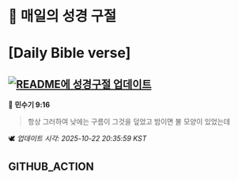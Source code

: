 # 🙏 매일의 성경 구절
# [Daily Bible verse]
## [![README에 성경구절 업데이트](https://github.com/DONGSUKA/first_test/actions/workflows/update-readme-bible.yml/badge.svg)](https://github.com/DONGSUKA/first_test/actions/workflows/update-readme-bible.yml)
<!-- START_BIBLE_VERSE -->
📖 **민수기 9:16**
> 항상 그러하여 낮에는 구름이 그것을 덮었고 밤이면 불 모양이 있었는데

🕊️ _업데이트 시각: 2025-10-22 20:35:59 KST_
  <!-- END_BIBLE_VERSE -->
## GITHUB_ACTION
